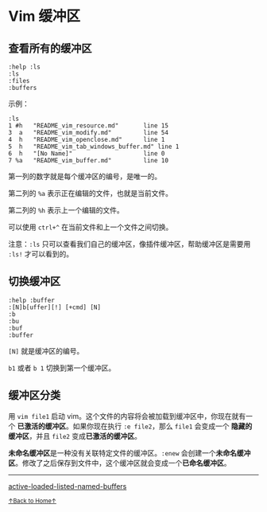 # Vim 缓冲区

## 查看所有的缓冲区

```
:help :ls
:ls
:files
:buffers
```

示例：

```
:ls
1 #h   "README_vim_resource.md"       line 15
3  a   "README_vim_modify.md"         line 54
4  h   "README_vim_openclose.md"      line 1
5  h   "README_vim_tab_windows_buffer.md" line 1
6  h   "[No Name]"                    line 0
7 %a   "README_vim_buffer.md"         line 10
```

第一列的数字就是每个缓冲区的编号，是唯一的。

第二列的 `%a` 表示正在编辑的文件，也就是当前文件。

第二列的 `%h` 表示上一个编辑的文件。

可以使用 `ctrl+^` 在当前文件和上一个文件之间切换。

注意：`:ls` 只可以查看我们自己的缓冲区，像插件缓冲区，帮助缓冲区是需要用 `:ls!`
才可以看到的。

## 切换缓冲区

```
:help :buffer
:[N]b[uffer][!] [+cmd] [N]
:b
:bu
:buf
:buffer
```

`[N]` 就是缓冲区的编号。

`b1` 或者 `b 1` 切换到第一个缓冲区。

## 缓冲区分类

用 `vim file1` 启动 vim。这个文件的内容将会被加载到缓冲区中，你现在就有一个
**已激活的缓冲区**。如果你现在执行 `:e file2`，那么 `file1` 会变成一个
**隐藏的缓冲区**，并且 `file2` 变成**已激活的缓冲区**。

**未命名缓冲区**是一种没有关联特定文件的缓冲区。`:enew` 会创建一个**未命名缓冲区**。修改了之后保存到文件中，这个缓冲区就会变成一个**已命名缓冲区**。

* * *

[active-loaded-listed-named-buffers](https://github.com/mhinz/vim-galore#active-loaded-listed-named-buffers)

<a href='https://github.com/MDGSF/MyVim'><small>↑Back to Home↑</small></a>


